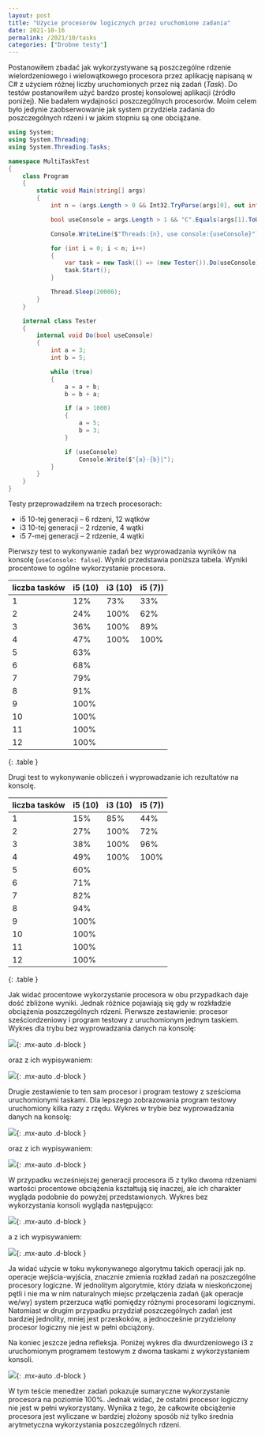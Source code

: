```yaml
---
layout: post
title: "Użycie procesorów logicznych przez uruchomione zadania"
date: 2021-10-16
permalink: /2021/10/tasks
categories: ["Drobne testy"]
---
```


Postanowiłem zbadać jak wykorzystywane są poszczególne rdzenie wielordzeniowego i wielowątkowego procesora przez aplikację napisaną w C# z użyciem różnej liczby uruchomionych przez nią zadań (*Task*). Do testów postanowiłem użyć bardzo prostej konsolowej aplikacji (źródło poniżej).
Nie badałem wydajności poszczególnych procesorów. Moim celem było jedynie zaobserwowanie jak system przydziela zadania do poszczególnych rdzeni i w jakim stopniu są one obciążane.

```csharp
using System;
using System.Threading;
using System.Threading.Tasks;

namespace MultiTaskTest
{
    class Program
    {
        static void Main(string[] args)
        {
            int n = (args.Length > 0 && Int32.TryParse(args[0], out int v)) ? v : 8;

            bool useConsole = args.Length > 1 && "C".Equals(args[1].ToUpper());

            Console.WriteLine($"Threads:{n}, use console:{useConsole}");

            for (int i = 0; i < n; i++)
            {
                var task = new Task(() => (new Tester()).Do(useConsole));
                task.Start();
            }

            Thread.Sleep(20000);
        }
    }

    internal class Tester
    {
        internal void Do(bool useConsole)
        {
            int a = 3;
            int b = 5;

            while (true)
            {
                a = a + b;
                b = b + a;

                if (a > 1000)
                {
                    a = 5;
                    b = 3;
                }

                if (useConsole)
                    Console.Write($"{a}-{b}|");
            }
        }
    }
}
```

Testy przeprowadziłem na trzech procesorach:
- i5 10-tej generacji – 6 rdzeni, 12 wątków
- i3 10-tej generacji – 2 rdzenie, 4 wątki
- i5 7-mej generacji – 2 rdzenie, 4 wątki

Pierwszy test to wykonywanie zadań bez wyprowadzania wyników na konsolę (``useConsole: false``). Wyniki przedstawia poniższa tabela. Wyniki procentowe to ogólne wykorzystanie procesora.

|liczba&nbsp;tasków|i5 (10)|i3 (10)|i5 (7))|
|-|-|-|-|
| 1|12%| 73%| 33%|
| 2|24%|100%| 62%|
| 3|36%|100%| 89%|
| 4|47%|100%|100%|
| 5|63%|||
| 6|68%|||
| 7|79%|||
| 8|91%|||
| 9|100%|||
|10|100%|||
|11|100%|||
|12|100%|||
{: .table }

Drugi test to wykonywanie obliczeń i wyprowadzanie ich rezultatów na konsolę.

|liczba&nbsp;tasków|i5 (10)|i3 (10)|i5 (7))|
|-|-|-|-|
| 1|15%| 85%| 44%|
| 2|27%|100%| 72%|
| 3|38%|100%| 96%|
| 4|49%|100%|100%|
| 5|60%|||
| 6|71%|||
| 7|82%|||
| 8|94%|||
| 9|100%|||
|10|100%|||
|11|100%|||
|12|100%|||
{: .table }

Jak widać procentowe wykorzystanie procesora w obu przypadkach daje dość zbliżone wyniki. Jednak różnice pojawiają się gdy w rozkładzie obciążenia poszczególnych rdzeni.
Pierwsze zestawienie: procesor sześciordzeniowy i program testowy z uruchomionym jednym taskiem. Wykres dla trybu bez wyprowadzania danych na konsolę:

![](/img/p202110/i5_10-1x1.png){: .mx-auto .d-block }

oraz z ich wypisywaniem:

![](/img/p202110/i5_10-1c1.png){: .mx-auto .d-block }

Drugie zestawienie to ten sam procesor i program testowy z sześcioma uruchomionymi taskami. Dla lepszego zobrazowania program testowy uruchomiony kilka razy z rzędu. Wykres w trybie bez wyprowadzania danych na konsolę:

![](/img/p202110/i5_10-6xm.png){: .mx-auto .d-block }

oraz z ich wypisywaniem:

![](/img/p202110/i5_10-6cm.png){: .mx-auto .d-block }

W przypadku wcześniejszej generacji procesora i5 z tylko dwoma rdzeniami wartości procentowe obciążenia kształtują się inaczej, ale ich charakter wygląda podobnie do powyżej przedstawionych. Wykres bez wykorzystania konsoli wygląda następująco:

![](/img/p202110/i5_7-1xm.png){: .mx-auto .d-block }

a z ich wypisywaniem:

![](/img/p202110/i5_7-1cm.png){: .mx-auto .d-block }

Ja widać użycie w toku wykonywanego algorytmu takich operacji jak np. operacje wejścia-wyjścia, znacznie zmienia rozkład zadań na poszczególne procesory logiczne. W jednolitym algorytmie, który działa w nieskończonej pętli i nie ma w nim naturalnych miejsc przełączenia zadań (jak operacje we/wy) system przerzuca wątki pomiędzy różnymi procesorami logicznymi. Natomiast w drugim przypadku przydział poszczególnych zadań jest bardziej jednolity, mniej jest przeskoków, a jednocześnie przydzielony procesor logiczny nie jest w pełni obciążony.


Na koniec jeszcze jedna refleksja. Poniżej wykres dla dwurdzeniowego i3 z uruchomionym programem testowym z dwoma taskami z wykorzystaniem konsoli.

![](/img/p202110/i3_10-2cm.png){: .mx-auto .d-block }

W tym teście menedżer zadań pokazuje sumaryczne wykorzystanie procesora na poziomie 100%. Jednak widać, że ostatni procesor logiczny nie jest w pełni wykorzystany. Wynika z tego, że całkowite obciążenie procesora jest wyliczane w bardziej złożony sposób niż tylko średnia arytmetyczna wykorzystania poszczególnych rdzeni.